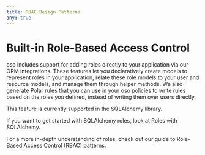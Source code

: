 ```yaml
---
title: RBAC Design Patterns
any: true
---
```

<!-- 
Possibly copy content from [Introduction to Roles](../../getting-started/roles/_index.md)?

How to not be duplicative? This should extend that guide, and elaborate on how we approach
roles in general

-- Copy in the content from the existing roles guide -- -->

# Built-in Role-Based Access Control

oso includes support for adding roles directly to your application via our ORM integrations.
These features let you declaratively create models to represent roles in your application,
relate these role models to your user and resource models, and manage them through helper methods.
We also generate Polar rules that you can use in your oso policies to write
rules based on the roles you defined, instead of writing them over users
directly.

This feature is currently supported in the SQLAlchemy library.

If you want to get started with SQLAlchemy roles, look at
Roles with SQLAlchemy.

For a more in-depth understanding of roles, check out our guide to
Role-Based Access Control (RBAC) patterns.
